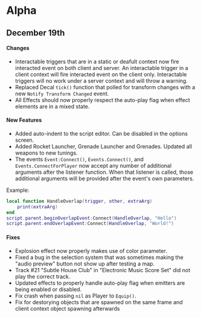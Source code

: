 # Alpha

## December 19th

#### Changes

- Interactable triggers that are in a static or deafult context now fire interacted event on both client and server. An interactable trigger in a client context will fire interacted event on the client only. Interactable triggers will no work under a server context and will throw a warning.
- Replaced Decal `tick()` function that polled for transform changes with a new `Notify Transform Changed` event.
- All Effects should now properly respect the auto-play flag when effect elements are in a mixed state.

#### New Features

- Added auto-indent to the script editor. Can be disabled in the options screen.
- Added Rocket Launcher, Grenade Launcher and Grenades. Updated all weapons to new tunings.
- The events `Event:Connect()`, `Events.Connect()`, and `Events.ConnectForPlayer` now accept any number of additional arguments after the listener function. When that listener is called, those additional arguments will be provided after the event's own parameters.

Example:

```lua
local function HandleOverlap(trigger, other, extraArg)
    print(extraArg)
end
script.parent.beginOverlapEvent:Connect(HandleOverlap, "Hello")
script.parent.endOverlapEvent:Connect(HandleOverlap, "World!")
```

#### Fixes

- Explosion effect now properly makes use of color parameter.
- Fixed a bug in the selection system that was sometimes making the "audio preview" button not show up after testing a map.
- Track #21 "Subtle House Club" in "Electronic Music Score Set" did not play the correct track.
- Updated effects to properly handle auto-play flag when emitters are being enabled or disabled.
- Fix crash when passing `nil` as Player to `Equip()`.
- Fix for destorying objects that are spawned on the same frame and client context object spawning afterwards
